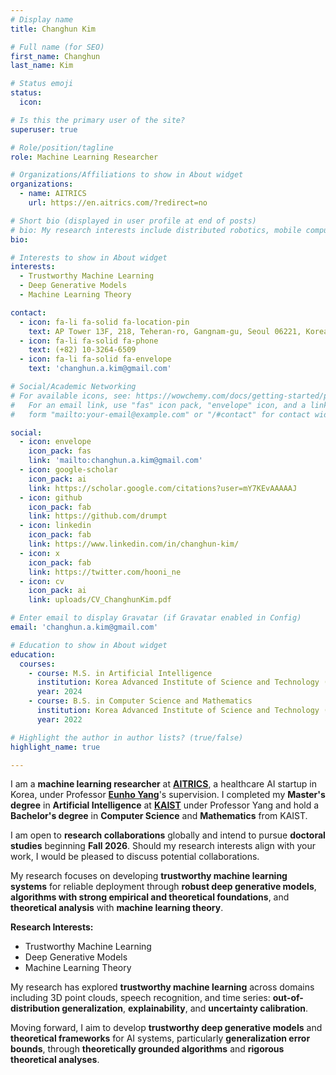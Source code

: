 ```yaml
---
# Display name
title: Changhun Kim

# Full name (for SEO)
first_name: Changhun
last_name: Kim

# Status emoji
status:
  icon:

# Is this the primary user of the site?
superuser: true

# Role/position/tagline
role: Machine Learning Researcher

# Organizations/Affiliations to show in About widget
organizations:
  - name: AITRICS
    url: https://en.aitrics.com/?redirect=no

# Short bio (displayed in user profile at end of posts)
# bio: My research interests include distributed robotics, mobile computing and programmable matter.
bio:

# Interests to show in About widget
interests:
  - Trustworthy Machine Learning
  - Deep Generative Models
  - Machine Learning Theory

contact:
  - icon: fa-li fa-solid fa-location-pin
    text: AP Tower 13F, 218, Teheran-ro, Gangnam-gu, Seoul 06221, Korea
  - icon: fa-li fa-solid fa-phone
    text: (+82) 10-3264-6509
  - icon: fa-li fa-solid fa-envelope
    text: 'changhun.a.kim@gmail.com'

# Social/Academic Networking
# For available icons, see: https://wowchemy.com/docs/getting-started/page-builder/#icons
#   For an email link, use "fas" icon pack, "envelope" icon, and a link in the
#   form "mailto:your-email@example.com" or "/#contact" for contact widget.

social:
  - icon: envelope
    icon_pack: fas
    link: 'mailto:changhun.a.kim@gmail.com'
  - icon: google-scholar
    icon_pack: ai
    link: https://scholar.google.com/citations?user=mY7KEvAAAAAJ
  - icon: github
    icon_pack: fab
    link: https://github.com/drumpt
  - icon: linkedin
    icon_pack: fab
    link: https://www.linkedin.com/in/changhun-kim/
  - icon: x
    icon_pack: fab
    link: https://twitter.com/hooni_ne
  - icon: cv
    icon_pack: ai
    link: uploads/CV_ChanghunKim.pdf

# Enter email to display Gravatar (if Gravatar enabled in Config)
email: 'changhun.a.kim@gmail.com'

# Education to show in About widget
education:
  courses:
    - course: M.S. in Artificial Intelligence
      institution: Korea Advanced Institute of Science and Technology (KAIST)
      year: 2024
    - course: B.S. in Computer Science and Mathematics
      institution: Korea Advanced Institute of Science and Technology (KAIST)
      year: 2022

# Highlight the author in author lists? (true/false)
highlight_name: true

---
```


I am a **machine learning researcher** at [**AITRICS**](http://en.aitrics.com/?redirect=no), a healthcare AI startup in Korea, under Professor [**Eunho Yang**](https://mli.kaist.ac.kr/people/)'s supervision. I completed my **Master's degree** in **Artificial Intelligence** at [**KAIST**](https://kaist.ac.kr/en/) under Professor Yang and hold a **Bachelor's degree** in **Computer Science** and **Mathematics** from KAIST.

I am open to **research collaborations** globally and intend to pursue **doctoral studies** beginning **Fall 2026**. Should my research interests align with your work, I would be pleased to discuss potential collaborations.

My research focuses on developing **trustworthy machine learning systems** for reliable deployment through **robust deep generative models**, **algorithms with strong empirical and theoretical foundations**, and **theoretical analysis** with **machine learning theory**.

**Research Interests:**
* Trustworthy Machine Learning
* Deep Generative Models
* Machine Learning Theory

My research has explored **trustworthy machine learning** across domains including 3D point clouds, speech recognition, and time series: **out-of-distribution generalization**, **explainability**, and **uncertainty calibration**.

Moving forward, I aim to develop **trustworthy deep generative models** and **theoretical frameworks** for AI systems, particularly **generalization error bounds**, through **theoretically grounded algorithms** and **rigorous theoretical analyses**.